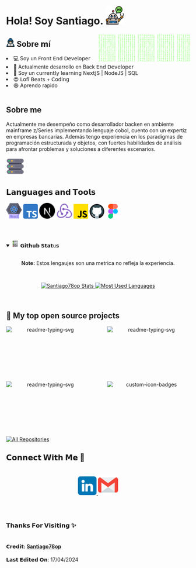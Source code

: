 <h1> Hola! Soy Santiago. <img src="assets/robot.png" width="50"></h1>
<img align="right" width="50%" src="assets/matrix.svg">

<h2> <img src="assets/hacker.png" width="24"/> Sobre 𝗺í </h2>

<li> 💻 Soy un 𝖥𝗋𝗈𝗇𝗍 𝖤𝗇𝖽 𝖣𝖾𝗏𝖾𝗅𝗈𝗉𝖾𝗋 </li>
<li> 🧳  Actualmente desarrollo en Back 𝖤𝗇𝖽 𝖣𝖾𝗏𝖾𝗅𝗈𝗉𝖾𝗋 </li>
<li> 🧠 Soy un 𝖼𝗎𝗋𝗋𝖾𝗇𝗍𝗅𝗒 𝗅𝖾𝖺𝗋𝗇𝗂𝗇𝗀 𝖭𝖾𝗑𝗍𝖩𝖲 | NodeJS | SQL</li>
<li> 😍 𝖫𝗈𝖿𝗂 𝖡𝖾𝖺𝗍𝗌 + 𝖢𝗈𝖽𝗂𝗇𝗀 </li>
<li> 😆 Aprendo rapido </li>

<br/>
<h2>Sobre me</h2>
<p>
  Actualmente me desempeño como desarrollador backen en ambiente mainframe z/Series implementando lenguaje cobol, cuento con un expertiz en empresas bancarias. Además tengo experiencia en los paradigmas de programación estructurada y objetos, con fuertes habilidades de análisis para afrontar problemas y soluciones a diferentes escenarios.
</p>
<img  width="10%" src="assets/database.png">

<br/>
<h2>𝗟𝗮𝗻𝗴𝘂𝗮𝗴𝗲𝘀 𝗮𝗻𝗱 𝗧𝗼𝗼𝗹𝘀</h2>
<code><img width="43" src="assets/react.png"></code>
<code><img width="40" src="assets/typescript.png"></code>
<code><img width="43" src="assets/next.png"></code>
<code><img width="43" src="assets/redux.png"></code>
<code><img width="40" src="assets/js.png"></code>
<code><img width="40" src="assets/code.png"></code>
<code><img width="40" src="assets/figma.png"></code>

<br/>
<br/>

#

<details open="">
<summary>
  <img src="assets/status.png" height="20">
  <span>𝗚𝗶𝘁𝗵𝘂𝗯 𝗦𝘁𝗮𝘁u𝘀</span>
  <br/>
  <br/>
  <p align="center">
  <b>Note:</b> Estos lengaujes son una metrica no refleja la experiencia.
</p>
</summary>
<br>

<p align="center">
  <a href="https://github.com/Santiago78op" target="_blank">
    <img width="400em" src="https://github-readme-stats.vercel.app/api?username=Santiago78op&show_icons=true&theme=react&rank_icon=github" alt="Santiago78op Stats" />
    <img width="335em" src="https://github-readme-stats.vercel.app/api/top-langs/?username=Santiago78op&layout=compact&theme=react" alt="Most Used Languages" />
  </a>
</p>
</details>
<br>

## 📘 My top open source projects

<!-- Bassed on: Repo info cards - https://github.com/anuraghazra/github-readme-stats -->
<p align="center">
  <p style="widht: 100%;" align="center">
    <a href="https://github.com/Santiago78op/PC2_Proyecto3_201905884."><img align="left" width="45%" height="150px" src="https://github-readme-stats.vercel.app/api/pin/?username=Santiago78op&repo=Flowy&bg_color=1F222E&title_color=7cebf5&icon_color=2d7de4&theme=react&border_color=7cebf5&border_radius=10&show_icons=true" alt="readme-typing-svg"></a>
    <a href="https://github.com/Santiago78op/LFP-VJ-201905884-P2"><img align="right" width="45%" height="150px" src="https://github-readme-stats.vercel.app/api/pin/?usernameSantiago78op&repo=MascotasOlarte&bg_color=1F222E&title_color=7cebf5&icon_color=2d7de4&theme=react&border_color=7cebf5&border_radius=10&show_icons=true" alt="readme-typing-svg"></a>
  </p>
  <p align="center">&#8192;</p>
  <p style="widht: 100%;" align="center">
    <a href="https://github.com/Santiago78op/IPC2_Proyecto1_201905884"><img align="left" width="45%" height="150px" src="https://github-readme-stats.vercel.app/api/pin/?username=Santiago78op&repo=Dev_Exercises&bg_color=1F222E&title_color=7cebf5&icon_color=2d7de4&theme=react&border_color=7cebf5&border_radius=10&show_icons=true" alt="readme-typing-svg"></a>
    <a href="https://github.com/Santiago78op/calculadora-javaFx-Jflex"><img align="right" width="45%" height="150px" src="https://github-readme-stats.vercel.app/api/pin?username=Santiago78op&repo=EjerciciosSena&theme=react&border_color=7cebf5&border_radius=10&bg_color=1F222E&title_color=7cebf5&icon_color=2d7de4&show_icons=true" alt="custom-icon-badges"></a>
  </p>
</p>

<p align="center">&#8192;</p>
<p align="center">&#8192;</p>

<p align="left">
  <a href="https://github.com/Santiago78op?tab=repositories"><img alt="All Repositories" title="All Repositories" src="https://custom-icon-badges.herokuapp.com/badge/-All%20Repos-2962FF?style=for-the-badge&logoColor=white&logo=repo"/></a>
</p>

<h2>
  𝗖𝗼𝗻𝗻𝗲𝗰𝘁 𝗪𝗶𝘁𝗵 𝗠𝗲 📲
</h2>

<p align="center">
  <br>
  <a href="https://www.linkedin.com/in/leonardo-yzquierdo-97899983/" target="_blank">
    <code><img width="51" src="assets/linkedin.png"/></code>
  </a>
  <a href="mailto: leoyzquierdo@gmail.com" target="_blank">
    <code><img width="55" src="assets/gmail.png"/></code>
  </a>
</p>
<br/>

#

<h3>𝗧𝗵𝗮𝗻𝗸𝘀 𝗙𝗼𝗿 𝗩𝗶𝘀𝗶𝘁𝗶𝗻𝗴 ✨</h3>

#

<h4>𝗖𝗿𝗲𝗱𝗶𝘁: <a href="https://github.com/Santiago78op">Santiago78op</a></h4>
<p>𝗟𝗮𝘀𝘁 𝗘𝗱𝗶𝘁𝗲𝗱 𝗢𝗻: 17/04/2024</p>